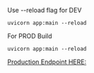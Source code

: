 Use --reload flag for DEV
```commandline
uvicorn app:main --reload 
```

For PROD Build
```commandline
uvicorn app:main --reload 
```

[Production Endpoint HERE:](https://docushield-backend-production.up.railway.app)